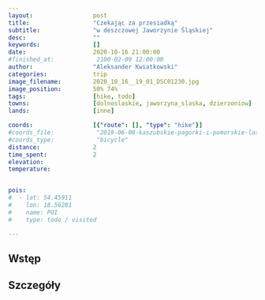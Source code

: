 ```yaml
---
layout:                 post
title:                  "Czekając za przesiadką"
subtitle:               "w deszczowej Jaworzynie Śląskiej"
desc:                   ""
keywords:               []
date:                   2020-10-16 21:00:00
#finished_at:            2100-02-09 12:00:00
author:                 "Aleksander Kwiatkowski"
categories:             trip
image_filename:         2020_10_16__19_01_DSC01230.jpg
image_position:         50% 74%
tags:                   [hike, todo]
towns:                  [dolnoslaskie, jaworzyna_slaska, dzierzoniow]
lands:                  [inne]

coords:                 [{"route": [], "type": "hike"}]
#coords_file:            "2019-06-08-kaszubskie-pagorki-i-pomorskie-lasy.json"
#coords_type:            "bicycle"
distance:               2
time_spent:             2
elevation:
temperature:


pois:
#  - lat: 54.45911
#    lon: 18.56281
#    name: POI
#    type: todo / visited

---
```



## Wstęp

## Szczegóły
